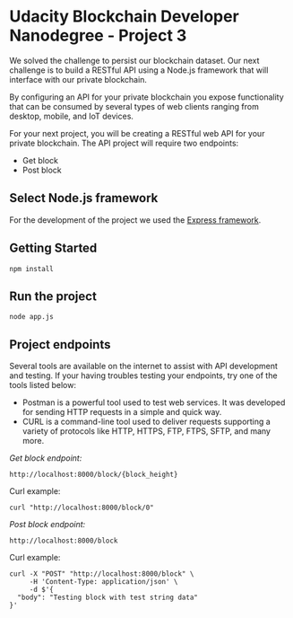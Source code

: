 # Udacity Blockchain Developer Nanodegree - Project 3

We solved the challenge to persist our blockchain dataset. Our next challenge is to build a RESTful API using a Node.js framework that will interface with our private blockchain.

By configuring an API for your private blockchain you expose functionality that can be consumed by several types of web clients ranging from desktop, mobile, and IoT devices.

For your next project, you will be creating a RESTful web API for your private blockchain. The API project will require two endpoints:

* Get block
* Post block

## Select Node.js framework

For the development of the project we used the [Express framework](https://expressjs.com/).

## Getting Started

```
npm install
```

## Run the project

```
node app.js 
```

## Project endpoints

Several tools are available on the internet to assist with API development and testing. If your having troubles testing your endpoints, try one of the tools listed below:

* Postman is a powerful tool used to test web services. It was developed for sending HTTP requests in a simple and quick way.
* CURL is a command-line tool used to deliver requests supporting a variety of protocols like HTTP, HTTPS, FTP, FTPS, SFTP, and many more.

_Get block endpoint:_

```
http://localhost:8000/block/{block_height}
```

Curl example:

```
curl "http://localhost:8000/block/0"
```

_Post block endpoint:_
```
http://localhost:8000/block
```

Curl example:
```
curl -X "POST" "http://localhost:8000/block" \
     -H 'Content-Type: application/json' \
     -d $'{
  "body": "Testing block with test string data"
}'